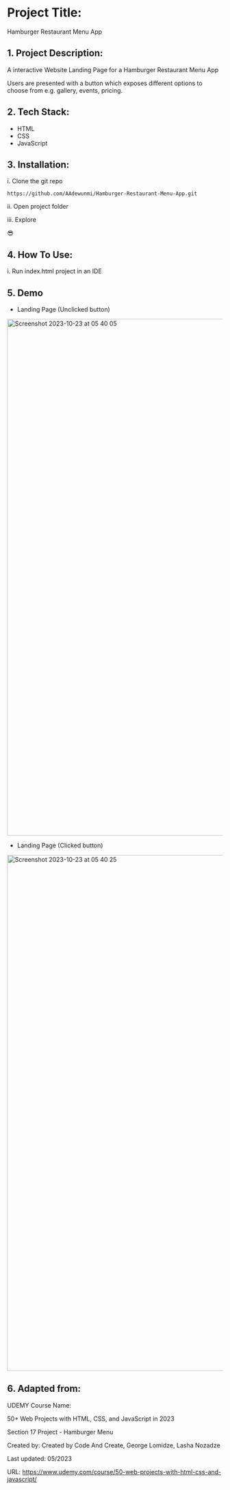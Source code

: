 # Project Title:

Hamburger Restaurant Menu App


## 1. Project Description:

A interactive Website Landing Page for a Hamburger Restaurant Menu App

Users are presented with a button which exposes different options to choose from e.g. gallery, events, pricing.


## 2. Tech Stack: 

- HTML
- CSS
- JavaScript 


## 3. Installation:

i. Clone the git repo

```
https://github.com/AAdewunmi/Hamburger-Restaurant-Menu-App.git
```

ii. Open project folder

iii. Explore

😎


## 4. How To Use:

i. Run index.html project in an IDE 


## 5. Demo

- Landing Page (Unclicked button)

<img width="1204" alt="Screenshot 2023-10-23 at 05 40 05" src="https://github.com/AAdewunmi/Sortable-List-App/assets/15172744/09a0636e-6f24-41de-ae1f-72d432388034">

- Landing Page (Clicked button)

<img width="1202" alt="Screenshot 2023-10-23 at 05 40 25" src="https://github.com/AAdewunmi/Sortable-List-App/assets/15172744/500ae9cf-6332-44d5-8031-e206c047a7c3">


## 6. Adapted from: 

UDEMY Course Name: 

50+ Web Projects with HTML, CSS, and JavaScript in 2023

Section 17 Project - Hamburger Menu

Created by: Created by Code And Create, George Lomidze,  Lasha Nozadze

Last updated: 05/2023

URL: https://www.udemy.com/course/50-web-projects-with-html-css-and-javascript/
